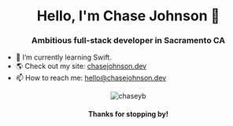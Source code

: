 <h1 align="center">Hello, I'm Chase Johnson 👋</h1>
<h3 align="center">Ambitious full-stack developer in Sacramento CA</h3>

- 🌱 I’m currently learning Swift.
- 🌎 Check out my site: [chasejohnson.dev](https://chasejohnson.dev)
- 📫 How to reach me: [hello@chasejohnson.dev](mailto:hello@chasejohnson.dev)

<p align="center"><img align="center" src="https://github-readme-stats.vercel.app/api?username=chaseyb&show_icons=true" alt="chaseyb" /></p>

<h4 align="center">Thanks for stopping by!</h4>
